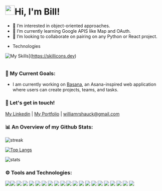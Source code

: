 # <img src="https://media.giphy.com/media/hvRJCLFzcasrR4ia7z/giphy.gif" width="30px"/>Hi, I'm Bill!
- 👀 I’m interested in object-oriented approaches.
- 🌱 I’m currently learning Google APIS like Map and OAuth.
- 💞️ I’m looking to collaborate on pairing on any Python or React project.

<!---
bshauck/bshauck is a ✨ special ✨ repository because its `README.md` (this file) appears on your GitHub profile.
You can click the Preview link to take a look at your changes.
--->

* Technologies

![My Skills](https://skillicons.dev/icons?i=aws,babel,bash,bsd,c,codepen,css,discord,docker,emacs,express,figma,flask,git,github,html,js,linkedin,linux,md,nodejs,perl,postgres,postman,powershell,py,react,redux,regex,sqlite,stackoverflow,sequelize,vscode,webpack&perline=5)](https://skillicons.dev)



<img src="https://komarev.com/ghpvc/?username=bshauck&style=flat-square&color=blue" alt=""/>


### 🚀 My Current Goals: <br/>

 - I am currently working on <a href="https://basana.onrender.com/">Basana</a>, an Asana-inspired web application where users can create projects, teams, and tasks.
 
### 🤝 Let's get in touch! 
<a href="https://www.linkedin.com/in/bill-shauck">My Linkedin</a> | <a href="https://bshauck.github.io/">My Portfolio</a> | <a href="mailto:williamrshauck@gmail.com">williamrshauck@gmail.com</a>

### 📊 An Overview of my Github Stats:
<img src="https://github-readme-streak-stats.herokuapp.com/?user=sophiatsau&" alt="streak"/>

[![Top Langs](https://github-readme-stats.vercel.app/api/top-langs/?username=bshauck)](https://github.com/anuraghazra/github-readme-stats)

<img src="https://github-readme-stats.vercel.app/api?username=bshauck&show_icons=true&locale=en" alt="stats"/>

### ⚙️ Tools and Technologies:
<img src="https://img.shields.io/badge/JavaScript-323330?style=for-the-badge&logo=javascript&logoColor=F7DF1E" /><img src="https://img.shields.io/badge/Python-FFD43B?style=for-the-badge&logo=python&logoColor=blue" />
<img src="https://img.shields.io/badge/CSS3-1572B6?style=for-the-badge&logo=css3&logoColor=white" /> <img src="https://img.shields.io/badge/HTML5-E34F26?style=for-the-badge&logo=html5&logoColor=white" />
<img src="https://img.shields.io/badge/Sqlite-003B57?style=for-the-badge&logo=sqlite&logoColor=white" /> <img src="https://img.shields.io/badge/PostgreSQL-316192?style=for-the-badge&logo=postgresql&logoColor=white" />
<img src="https://img.shields.io/badge/Docker-2CA5E0?style=for-the-badge&logo=docker&logoColor=white" /> <img src="https://img.shields.io/badge/Express%20js-000000?style=for-the-badge&logo=express&logoColor=white" />
<img src="https://img.shields.io/badge/Flask-000000?style=for-the-badge&logo=flask&logoColor=white" />
<img src="https://img.shields.io/badge/json-5E5C5C?style=for-the-badge&logo=json&logoColor=white" />
<img src="https://img.shields.io/badge/Font_Awesome-339AF0?style=for-the-badge&logo=fontawesome&logoColor=white" />
<img src="https://img.shields.io/badge/Node%20js-339933?style=for-the-badge&logo=nodedotjs&logoColor=white" />
<img src="https://img.shields.io/badge/Postman-FF6C37?style=for-the-badge&logo=Postman&logoColor=white" />
<img src="https://img.shields.io/badge/React-20232A?style=for-the-badge&logo=react&logoColor=61DAFB" />
<img src="https://img.shields.io/badge/React_Router-CA4245?style=for-the-badge&logo=react-router&logoColor=white" />
<img src="https://img.shields.io/badge/Figma-F24E1E?style=for-the-badge&logo=figma&logoColor=white" /> <img src="https://img.shields.io/badge/Redux-593D88?style=for-the-badge&logo=redux&logoColor=white" />
<img src="https://img.shields.io/badge/Sequelize-52B0E7?style=for-the-badge&logo=Sequelize&logoColor=white" />
<img src="https://img.shields.io/badge/Render-46E3B7?style=for-the-badge&logo=render&logoColor=white" />
<img src="https://img.shields.io/badge/Ubuntu-E95420?style=for-the-badge&logo=ubuntu&logoColor=white" />
<img src="https://img.shields.io/badge/VSCode-0078D4?style=for-the-badge&logo=visual%20studio%20code&logoColor=white" />
